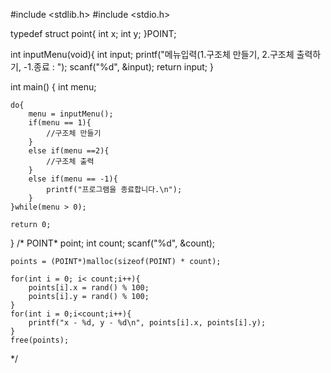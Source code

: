 #include <stdlib.h>
#include <stdio.h>

typedef struct point{
    int x;
    int y;
}POINT;

int inputMenu(void){
    int input;
    printf("메뉴입력(1.구조체 만들기, 2.구조체 출력하기, -1.종료 : ");
    scanf("%d", &input);
    return input;
}

int main()
{
    int menu;
    
    do{
        menu = inputMenu();
        if(menu == 1){
            //구조체 만들기
        }
        else if(menu ==2){
            //구조체 출력
        }
        else if(menu == -1){
            printf("프로그램을 종료합니다.\n");
        }
    }while(menu > 0);
    
    return 0;
}
/*
POINT* point;
    int count;
    scanf("%d", &count);
    
    points = (POINT*)malloc(sizeof(POINT) * count);
    
    for(int i = 0; i< count;i++){
        points[i].x = rand() % 100;
        points[i].y = rand() % 100;
    }
    for(int i = 0;i<count;i++){
        printf("x - %d, y - %d\n", points[i].x, points[i].y);
    }
    free(points);
*/
